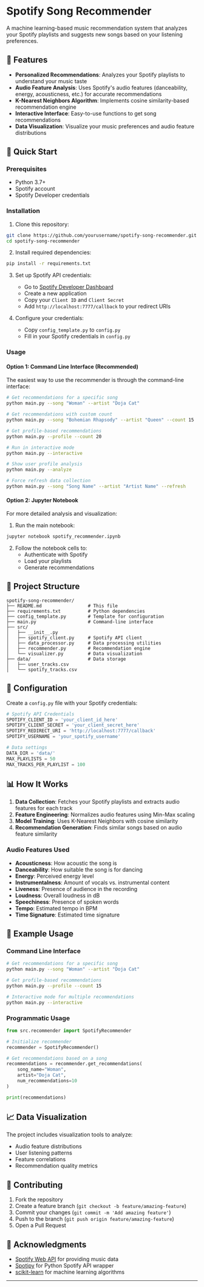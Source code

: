 # Spotify Song Recommender

A machine learning-based music recommendation system that analyzes your Spotify playlists and suggests new songs based on your listening preferences.

## 🎵 Features

- **Personalized Recommendations**: Analyzes your Spotify playlists to understand your music taste
- **Audio Feature Analysis**: Uses Spotify's audio features (danceability, energy, acousticness, etc.) for accurate recommendations
- **K-Nearest Neighbors Algorithm**: Implements cosine similarity-based recommendation engine
- **Interactive Interface**: Easy-to-use functions to get song recommendations
- **Data Visualization**: Visualize your music preferences and audio feature distributions

## 🚀 Quick Start

### Prerequisites

- Python 3.7+
- Spotify account
- Spotify Developer credentials

### Installation

1. Clone this repository:
```bash
git clone https://github.com/yourusername/spotify-song-recommender.git
cd spotify-song-recommender
```

2. Install required dependencies:
```bash
pip install -r requirements.txt
```

3. Set up Spotify API credentials:
   - Go to [Spotify Developer Dashboard](https://developer.spotify.com/dashboard)
   - Create a new application
   - Copy your `Client ID` and `Client Secret`
   - Add `http://localhost:7777/callback` to your redirect URIs

4. Configure your credentials:
   - Copy `config_template.py` to `config.py`
   - Fill in your Spotify credentials in `config.py`

### Usage

#### Option 1: Command Line Interface (Recommended)

The easiest way to use the recommender is through the command-line interface:

```bash
# Get recommendations for a specific song
python main.py --song "Woman" --artist "Doja Cat"

# Get recommendations with custom count
python main.py --song "Bohemian Rhapsody" --artist "Queen" --count 15

# Get profile-based recommendations
python main.py --profile --count 20

# Run in interactive mode
python main.py --interactive

# Show user profile analysis
python main.py --analyze

# Force refresh data collection
python main.py --song "Song Name" --artist "Artist Name" --refresh
```

#### Option 2: Jupyter Notebook

For more detailed analysis and visualization:

1. Run the main notebook:
```bash
jupyter notebook spotify_recommender.ipynb
```

2. Follow the notebook cells to:
   - Authenticate with Spotify
   - Load your playlists
   - Generate recommendations

## 📁 Project Structure

```
spotify-song-recommender/
├── README.md                 # This file
├── requirements.txt          # Python dependencies
├── config_template.py        # Template for configuration
├── main.py                   # Command-line interface
├── src/
│   ├── __init__.py
│   ├── spotify_client.py     # Spotify API client
│   ├── data_processor.py     # Data processing utilities
│   ├── recommender.py        # Recommendation engine
│   └── visualizer.py         # Data visualization
├── data/                     # Data storage
│   ├── user_tracks.csv
│   └── spotify_tracks.csv
```

## 🔧 Configuration

Create a `config.py` file with your Spotify credentials:

```python
# Spotify API Credentials
SPOTIFY_CLIENT_ID = 'your_client_id_here'
SPOTIFY_CLIENT_SECRET = 'your_client_secret_here'
SPOTIFY_REDIRECT_URI = 'http://localhost:7777/callback'
SPOTIFY_USERNAME = 'your_spotify_username'

# Data settings
DATA_DIR = 'data/'
MAX_PLAYLISTS = 50
MAX_TRACKS_PER_PLAYLIST = 100
```

## 📊 How It Works

1. **Data Collection**: Fetches your Spotify playlists and extracts audio features for each track
2. **Feature Engineering**: Normalizes audio features using Min-Max scaling
3. **Model Training**: Uses K-Nearest Neighbors with cosine similarity
4. **Recommendation Generation**: Finds similar songs based on audio feature similarity

### Audio Features Used

- **Acousticness**: How acoustic the song is
- **Danceability**: How suitable the song is for dancing
- **Energy**: Perceived energy level
- **Instrumentalness**: Amount of vocals vs. instrumental content
- **Liveness**: Presence of audience in the recording
- **Loudness**: Overall loudness in dB
- **Speechiness**: Presence of spoken words
- **Tempo**: Estimated tempo in BPM
- **Time Signature**: Estimated time signature

## 🎯 Example Usage

### Command Line Interface

```bash
# Get recommendations for a specific song
python main.py --song "Woman" --artist "Doja Cat"

# Get profile-based recommendations
python main.py --profile --count 15

# Interactive mode for multiple recommendations
python main.py --interactive
```

### Programmatic Usage

```python
from src.recommender import SpotifyRecommender

# Initialize recommender
recommender = SpotifyRecommender()

# Get recommendations based on a song
recommendations = recommender.get_recommendations(
    song_name="Woman",
    artist="Doja Cat",
    num_recommendations=10
)

print(recommendations)
```

## 📈 Data Visualization

The project includes visualization tools to analyze:
- Audio feature distributions
- User listening patterns
- Feature correlations
- Recommendation quality metrics

## 🤝 Contributing

1. Fork the repository
2. Create a feature branch (`git checkout -b feature/amazing-feature`)
3. Commit your changes (`git commit -m 'Add amazing feature'`)
4. Push to the branch (`git push origin feature/amazing-feature`)
5. Open a Pull Request


## 🙏 Acknowledgments

- [Spotify Web API](https://developer.spotify.com/documentation/web-api/) for providing music data
- [Spotipy](https://spotipy.readthedocs.io/) for Python Spotify API wrapper
- [scikit-learn](https://scikit-learn.org/) for machine learning algorithms


---
